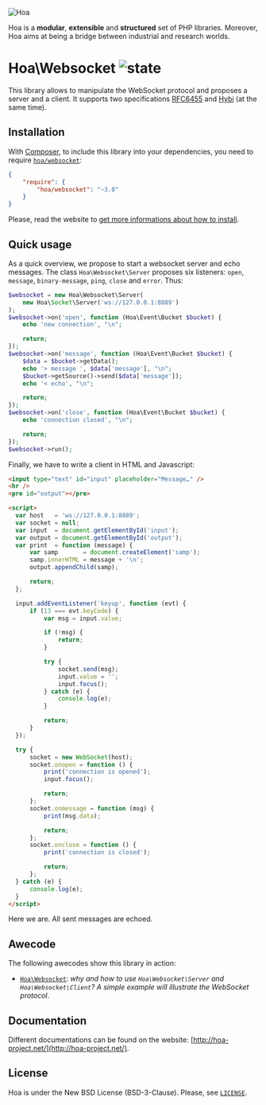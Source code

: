 ![Hoa](http://static.hoa-project.net/Image/Hoa_small.png)

Hoa is a **modular**, **extensible** and **structured** set of PHP libraries.
Moreover, Hoa aims at being a bridge between industrial and research worlds.

# Hoa\Websocket ![state](http://central.hoa-project.net/State/Websocket)

This library allows to manipulate the WebSocket protocol and proposes a server
and a client. It supports two specifications
[RFC6455](https://tools.ietf.org/html/rfc6455) and
[Hybi](https://tools.ietf.org/wg/hybi/draft-ietf-hybi-thewebsocketprotocol/) (at
the same time).

## Installation

With [Composer](http://getcomposer.org/), to include this library into your
dependencies, you need to require
[`hoa/websocket`](https://packagist.org/packages/hoa/websocket):

```json
{
    "require": {
        "hoa/websocket": "~3.0"
    }
}
```

Please, read the website to [get more informations about how to
install](http://hoa-project.net/Source.html).

## Quick usage

As a quick overview, we propose to start a websocket server and echo messages.
The class `Hoa\Websocket\Server` proposes six listeners: `open`, `message`,
`binary-message`, `ping`, `close` and `error`. Thus:

```php
$websocket = new Hoa\Websocket\Server(
    new Hoa\Socket\Server('ws://127.0.0.1:8889')
);
$websocket->on('open', function (Hoa\Event\Bucket $bucket) {
    echo 'new connection', "\n";

    return;
});
$websocket->on('message', function (Hoa\Event\Bucket $bucket) {
    $data = $bucket->getData();
    echo '> message ', $data['message'], "\n";
    $bucket->getSource()->send($data['message']);
    echo '< echo', "\n";

    return;
});
$websocket->on('close', function (Hoa\Event\Bucket $bucket) {
    echo 'connection closed', "\n";

    return;
});
$websocket->run();
```

Finally, we have to write a client in HTML and Javascript:

```html
<input type="text" id="input" placeholder="Message…" />
<hr />
<pre id="output"></pre>

<script>
  var host   = 'ws://127.0.0.1:8889';
  var socket = null;
  var input  = document.getElementById('input');
  var output = document.getElementById('output');
  var print  = function (message) {
      var samp       = document.createElement('samp');
      samp.innerHTML = message + '\n';
      output.appendChild(samp);

      return;
  };

  input.addEventListener('keyup', function (evt) {
      if (13 === evt.keyCode) {
          var msg = input.value;

          if (!msg) {
              return;
          }

          try {
              socket.send(msg);
              input.value = '';
              input.focus();
          } catch (e) {
              console.log(e);
          }

          return;
      }
  });

  try {
      socket = new WebSocket(host);
      socket.onopen = function () {
          print('connection is opened');
          input.focus();

          return;
      };
      socket.onmessage = function (msg) {
          print(msg.data);

          return;
      };
      socket.onclose = function () {
          print('connection is closed');

          return;
      };
  } catch (e) {
      console.log(e);
  }
</script>
```

Here we are. All sent messages are echoed.

## Awecode

The following awecodes show this library in action:

  * [`Hoa\Websocket`](http://hoa-project.net/Awecode/Websocket.html):
    *why and how to use `Hoa\Websocket\Server` and `Hoa\Websocket\Client`? A
    simple example will illustrate the WebSocket protocol*.

## Documentation

Different documentations can be found on the website:
[http://hoa-project.net/](http://hoa-project.net/).

## License

Hoa is under the New BSD License (BSD-3-Clause). Please, see
[`LICENSE`](http://hoa-project.net/LICENSE).
